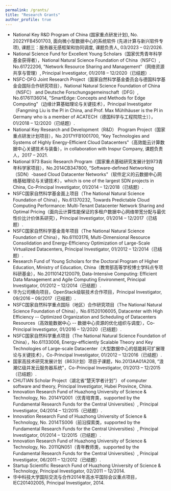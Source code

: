 ```yaml
---
permalink: /grants/
title: "Research Grants"
author_profile: true
---
```


* National Key R&D Program of China (国家重点研发计划), No. 2022YFB4501703, 面向微小型数据中心的系统软件 (先进计算与新兴软件专项), 课题三：服务器无感框架和协同调度, 课题负责人, 03/2023 – 02/2026.
* National Science Fund for Excellent Young Scholars（国家优秀青年科学基金获得者），National Natural Science Foundation of China（NSFC）, No.61722206, "Network Resource Sharing and Management"（网络资源共享与管理）, Principal Investigator, 01/2018 – 12/2020（已结题）.
* NSFC-DFG Joint Research Project（国家自然科学基金委员会与德国科学基金会国际合作研究项目），National Natural Science Foundation of China（NSFC） and Deutsche Forschungsgemeinschaft（DFG）, No.61761136014, "SmartEdge: Concepts and Methods for Edge Computing"（边缘计算基础理论与关键技术），Principal Investigator（Fangming Liu is the PI in China, and Prof. Max Mühlhäuser is the PI in Germany who is a member of ACATECH（德国科学与工程院院士）），01/2018 – 12/2020（已结题）.
* National Key Research and Development（R&D） Program Project（国家重点研发计划项目），No.2017YFB1001700, “Key Technologies and Systems of Highly Energy-Efficient Cloud Datacenters"（高效能云计算数据中心关键技术与装备），in collaboration with Inspur Company, 课题负责人，2017 – 2021.
* National 973 Basic Research Program（国家重点基础研究发展计划973青年科学家项目），No.2014CB347800, “Software-defined Networking（SDN）-based Cloud Datacenter Networks"（软件定义的云数据中心网络基础理论与关键技术），which is one of the largest SDN projects in China, Co-Principal Investigator, 01/2014 – 12/2018（已结题）.
* NSFC国家自然科学基金面上项目（The National Natural Science Foundation of China），No.61370232, Towards Predictable Cloud Computing Performance: Multi-Tenant Datacenter Network Sharing and Optimal Pricing（面向云计算性能保证的多租户数据中心网络带宽分配与最优性价比计价体系研究），Principal Investigator, 01/2014 – 12/2017（已结题）.
* NSFC国家自然科学基金青年项目（The National Natural Science Foundation of China），No.61103176, Multi-Dimensional Resource Consolidation and Energy-Efficiency Optimization of Large-Scale Virtualized Datacenters, Principal Investigator, 01/2012 – 12/2014（已结题）.
* Research Fund of Young Scholars for the Doctoral Program of Higher Education, Ministry of Education, China（教育部高等学校博士学科点专项科研基金），No.20110142120079, Data-Intensive Computing: Efficient Data Management and Agile Computing Environment, Principal Investigator, 01/2012 – 12/2014（已结题）.
* 华为公司横向项目，OpenStack级联技术合作项目，Principal Investigator, 09/2016 – 09/2017（已结题）.
* NSFC国家自然科学重点国际（地区）合作研究项目（The National Natural Science Foundation of China），No.61520106005, Datacenter with High Efficiency -- Optimized Organization and Scheduling of Datacenters Resources（高效能数据中心 -- 数据中心资源的优化组织与调度），Co-Principal Investigator, 01/2016 – 12/2020（已结题）.
* NSFC国家自然科学重点项目（The National Natural Science Foundation of China），No.61133006, Energy-efficiently Scalable Theory and Key Technologies of Large-scale Datacenter（大型数据中心的低能耗可扩展理论与关键技术），Co-Principal Investigator, 01/2012 – 12/2016（已结题）.
* 国家高技术研究发展计划（863计划）项目子课题，No.2013AA01A208, “浪潮亿级并发云服务器系统"，Co-Principal Investigator, 01/2013 – 12/2015（已结题）.
* CHUTIAN Scholar Project（湖北省“楚天学者计划”） of computer software and theory, Principal Investigator, Hubei Province, China.
* Innovation Research Fund of Huazhong University of Science & Technology, No. 2014YQ001（优青培育类，supported by the Fundamental Research Funds for the Central Universities）, Principal Investigator, 04/2014 – 12/2015（已结题）.
* Innovation Research Fund of Huazhong University of Science & Technology, No. 2014TS006（前沿探索类，supported by the Fundamental Research Funds for the Central Universities）, Principal Investigator, 01/2014 – 12/2015（已结题）.
* Innovation Research Fund of Huazhong University of Science & Technology, No. 2011QN051（青年教师类，supported by the Fundamental Research Funds for the Central Universities）, Principal Investigator, 06/2011 – 12/2012（已结题）.
* Startup Scientific Research Fund of Huazhong University of Science & Technology, Principal Investigator, 02/2011 – 12/2014.
* 华中科技大学国际交流与合作2014年高水平国际会议重点项目，IEC201402005, Principal Investigator, 2014.

